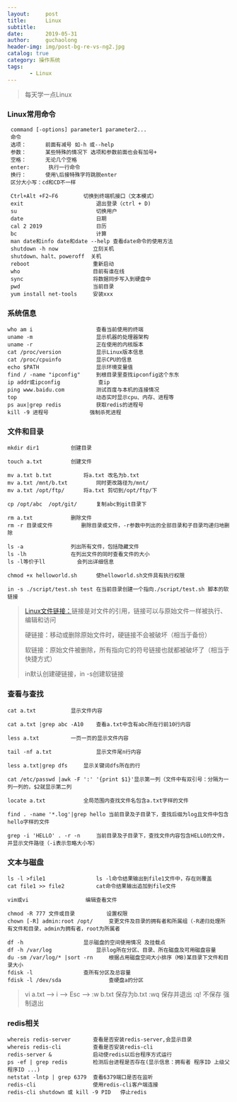 ```yaml
---
layout:     post
title:      Linux
subtitle:   
date:       2019-05-31
author:     guchaolong
header-img: img/post-bg-re-vs-ng2.jpg
catalog: true
category: 操作系统
tags:
       - Linux
---
```

> 每天学一点Linux

### Linux常用命令

     command [-options] parameter1 parameter2...  
     命令  
     选项：      前面有减号 如-h 或--help  
     参数：      某些特殊的情况下 选项和参数前面也会有加号+  
     空格：      无论几个空格   
     enter:      执行一行命令  
     换行：      使用\后接特殊字符跳脱enter  
     区分大小写：cd和CD不一样
     
     Ctrl+Alt +F2~F6	    切换到终端机接口（文本模式）
     exit                       退出登录（ctrl + D)
     su                         切换用户
     date                       日期
     cal 2 2019                 日历
     bc                         计算
     man date和info date和date --help 查看date命令的使用方法
     shutdown -h now           立刻关机  
     shutdown、halt、poweroff  关机  
     reboot                    重新启动  
     who                       目前有谁在线  
     sync                      将数据同步写入到硬盘中  
     pwd                       当前目录
     yum install net-tools     安装xxx  

### 系统信息
    who am i                    查看当前使用的终端
    uname -m					显示机器的处理器架构
    uname -r					正在使用的内核版本
    cat /proc/version			显示Linux版本信息
    cat /proc/cpuinfo			显示CPU的信息
    echo $PATH					显示环境变量值
    find / -name "ipconfig"		到根目录里查找ipconfig这个东东
    ip addr或ipconfig		    查ip
    ping www.baidu.com			测试百度与本机的连接情况
    top							动态实时显示cpu、内存、进程等
    ps aux|grep redis			获取redis的进程号
    kill -9 进程号				强制杀死进程



### 文件和目录

```
mkdir dir1			创建目录

touch a.txt			创建文件

mv a.txt b.txt 			将a.txt 改名为b.txt
mv a.txt /mnt/b.txt 		同时更改路径为/mnt/
mv a.txt /opt/ftp/ 		将a.txt 剪切到/opt/ftp/下

cp /opt/abc  /opt/git/		复制abc到git目录下

rm a.txt			删除文件
rm -r 目录或文件			删除目录或文件，-r参数中列出的全部目录和子目录均递归地删除

ls -a				列出所有文件，包括隐藏文件
ls -lh				在列出文件的同时查看文件的大小
ls -l等价于ll			会列出详细信息

chmod +x helloworld.sh		使helloworld.sh文件具有执行权限

in -s ./script/test.sh test	在当前目录创建一个指向./script/test.sh 脚本的软链接
```

> [Linux文件链接：](https://www.cnblogs.com/wmxz/p/3388836.html)链接是对文件的引用，链接可以与原始文件一样被执行、编辑和访问
>
> 硬链接：移动或删除原始文件时，硬链接不会被破坏（相当于备份）
>
> 软链接：原始文件被删除，所有指向它的符号链接也就都被破坏了（相当于快捷方式）
>
> in默认创建硬链接，in -s创建软链接  



### 查看与查找

```
cat a.txt			显示文件内容

cat a.txt |grep abc -A10	查看a.txt中含有abc所在行前10行内容

less a.txt			一页一页的显示文件内容

tail -nf a.txt		        显示文件尾n行内容

less a.txt|grep dfs		显示关键词dfs所在的行

cat /etc/passwd |awk -F ':' '{print $1}'显示第一列（文件中有双引号：分隔为一列一列的，$2就显示第二列

locate a.txt			全局范围内查找文件名包含a.txt字样的文件

find . -name '*.log'|grep hello	当前目录及子目录下，查找后缀为log且文件中包含hello字样的文件

grep -i 'HELLO' . -r -n		当前目录及子目录下，查找文件内容包含HELLO的文件，并显示文件路径（-i表示忽略大小写）
```



### 文本与磁盘

```
ls -l >file1				ls -l命令结果输出到file1文件中，存在则覆盖
cat file1 >> file2			cat命令结果输出追加到file文件

vim或vi					编辑查看文件

chmod -R 777 文件或目录			设置权限
chown [-R] admin:root /opt/		变更文件及目录的拥有者和所属组（-R递归处理所有文件和目录，admin为拥有者，root为所属者

df -h					显示磁盘的空间使用情况 及挂载点
df -h /var/log				显示log所在分区、目录、所在磁盘及可用磁盘容量
du -sm /var/log/* |sort -rn		根据占用磁盘空间大小排序（MB)某目录下文件和目录大小
fdisk -l				查所有分区及总容量
fdisk -l /dev/sda		        查硬盘a的分区

```

> vi  a.txt  —>    i  —>   Esc   —>    :w b.txt 保存为b.txt          :wq 保存并退出     :q! 不保存 强制退出

### redis相关    

    whereis redis-server       查看是否安装redis-server,会显示目录
    whereis redis-cli          查看是否安装redis-cli  
    redis-server &             启动使redis以后台程序方式运行  
    ps -ef | grep redis        检测后台进程是否存在(显示信息：拥有者 程序ID 上级父程序ID ...)  
    netstat -lntp | grep 6379  查看6379端口是否在监听
    redis-cli                  使用redis-cli客户端连接  
    redis-cli shutdown 或 kill -9 PID   停止redis 



